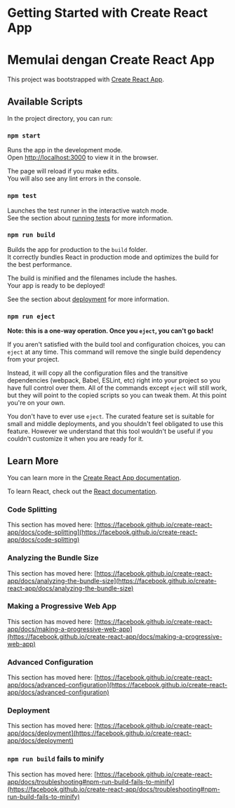 <!--
Nama: Muhammad Putra Erlangga Syawaluddin
Kelas: XII RPL 
Alamat: Kecamatan Karangploso, Kabupaten Malang

Fakta Unik:
- Create React App dirilis pertama kali pada tahun 2016 oleh Facebook
- React menggunakan konsep Virtual DOM untuk optimasi performa
- NPM (Node Package Manager) pertama kali dirilis tahun 2010
- Webpack digunakan Create React App sebagai module bundler utama
- Jest digunakan sebagai framework testing default di Create React App
- Create React App menggunakan Babel untuk kompilasi kode modern JavaScript
-->

# Getting Started with Create React App

# Memulai dengan Create React App
<!-- Penjelasan tentang proyek yang dibuat menggunakan Create React App -->
This project was bootstrapped with [Create React App](https://github.com/facebook/create-react-app).

## Available Scripts
<!-- Daftar perintah yang tersedia untuk menjalankan aplikasi -->

In the project directory, you can run:

### `npm start`
<!-- Perintah untuk menjalankan aplikasi dalam mode development -->
Runs the app in the development mode.\
Open [http://localhost:3000](http://localhost:3000) to view it in the browser.

<!-- Fitur hot reload untuk memudahkan development -->
The page will reload if you make edits.\
You will also see any lint errors in the console.

### `npm test`
<!-- Perintah untuk menjalankan unit testing menggunakan Jest -->
Launches the test runner in the interactive watch mode.\
See the section about [running tests](https://facebook.github.io/create-react-app/docs/running-tests) for more information.

### `npm run build`
<!-- Perintah untuk membuat versi production yang teroptimasi -->
Builds the app for production to the `build` folder.\
It correctly bundles React in production mode and optimizes the build for the best performance.

<!-- Hasil build sudah diminifikasi untuk performa optimal -->
The build is minified and the filenames include the hashes.\
Your app is ready to be deployed!

See the section about [deployment](https://facebook.github.io/create-react-app/docs/deployment) for more information.

### `npm run eject`
<!-- Perintah untuk mengekspor konfigurasi webpack & babel -->
**Note: this is a one-way operation. Once you `eject`, you can't go back!**

<!-- Penjelasan detail tentang eject dan risikonya -->
If you aren't satisfied with the build tool and configuration choices, you can `eject` at any time. This command will remove the single build dependency from your project.

Instead, it will copy all the configuration files and the transitive dependencies (webpack, Babel, ESLint, etc) right into your project so you have full control over them. All of the commands except `eject` will still work, but they will point to the copied scripts so you can tweak them. At this point you're on your own.

You don't have to ever use `eject`. The curated feature set is suitable for small and middle deployments, and you shouldn't feel obligated to use this feature. However we understand that this tool wouldn't be useful if you couldn't customize it when you are ready for it.

## Learn More
<!-- Sumber pembelajaran tambahan -->
You can learn more in the [Create React App documentation](https://facebook.github.io/create-react-app/docs/getting-started).

To learn React, check out the [React documentation](https://reactjs.org/).

### Code Splitting
<!-- Teknik untuk memecah bundle JavaScript -->
This section has moved here: [https://facebook.github.io/create-react-app/docs/code-splitting](https://facebook.github.io/create-react-app/docs/code-splitting)

### Analyzing the Bundle Size
<!-- Cara menganalisis ukuran bundle -->
This section has moved here: [https://facebook.github.io/create-react-app/docs/analyzing-the-bundle-size](https://facebook.github.io/create-react-app/docs/analyzing-the-bundle-size)

### Making a Progressive Web App
<!-- Panduan membuat Progressive Web App -->
This section has moved here: [https://facebook.github.io/create-react-app/docs/making-a-progressive-web-app](https://facebook.github.io/create-react-app/docs/making-a-progressive-web-app)

### Advanced Configuration
<!-- Konfigurasi lanjutan Create React App -->
This section has moved here: [https://facebook.github.io/create-react-app/docs/advanced-configuration](https://facebook.github.io/create-react-app/docs/advanced-configuration)

### Deployment
<!-- Panduan untuk deployment aplikasi -->
This section has moved here: [https://facebook.github.io/create-react-app/docs/deployment](https://facebook.github.io/create-react-app/docs/deployment)

### `npm run build` fails to minify
<!-- Troubleshooting masalah minifikasi -->
This section has moved here: [https://facebook.github.io/create-react-app/docs/troubleshooting#npm-run-build-fails-to-minify](https://facebook.github.io/create-react-app/docs/troubleshooting#npm-run-build-fails-to-minify)
